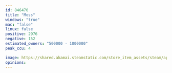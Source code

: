 ```yaml
---
id: 846470
title: "Moss"
windows: "true"
mac: "false"
linux: false
positive: 2976
negative: 152
estimated_owners: "500000 - 1000000"
peak_ccu: 4

image: https://shared.akamai.steamstatic.com/store_item_assets/steam/apps/846470/header_alt_assets_9.jpg?t=1729137573
opinions:
---
```

